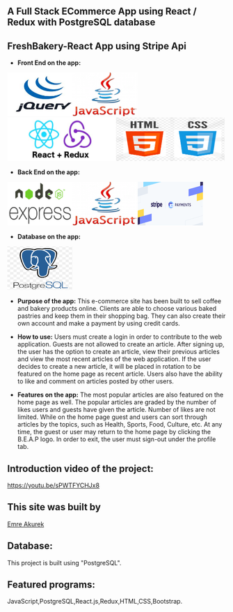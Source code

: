 ## A Full Stack ECommerce App using React / Redux with PostgreSQL database 
## FreshBakery-React App using Stripe Api

* **Front End on the app:**
<div><img src="jQuery.png" height="100px" width="150px"><img src="js.png" height="100px" width="150px"><img src="reactredux.png" height="100px" width="250px"><img src="htmlcss.png" height="100px" width="250px"></div>

* **Back End on the app:**
<div><img src="nodeexpress.png" height="100px" width="150px"><img src="js.png" height="100px" width="150px"><img src="stripe.png" height="100px" width="150px"></div>

* **Database on the app:**
<img src="postgres.png" height="100px" width="150px">

* **Purpose of the app:** 
   This e-commerce site has been built to sell coffee and bakery products online. Clients are able to choose various baked pastries and keep them in their shopping bag. They can also create their own account and make a payment by using credit cards. 
   
* **How to use:**
   Users must create a login in order to contribute to the web application. Guests are not allowed to create an article. After signing up, the user has the option to create an article, view their previous articles and view the most recent articles of the web application. If the user decides to create a new article, it will be placed in rotation to be featured on the home page as recent article. Users also have the ability to like and comment on articles posted by other users.
* **Features on the app:**
    The most popular articles are also featured on the home page as well. The popular articles are graded by the number of likes users and guests have given the article. Number of likes are not limited. While on the home page guest and users can sort through articles by the topics, such as Health, Sports, Food, Culture, etc. At any time, the guest or user may return to the home page by clicking the B.E.A.P logo. In order to exit, the user must sign-out under the profile tab. 


## Introduction video of the project: 
https://youtu.be/sPWTFYCHJx8

## This site was built by
[Emre Akurek](https://github.com/emreyeprem)

## Database: 
This project is built using "PostgreSQL".

## Featured programs: 
JavaScript,PostgreSQL,React.js,Redux,HTML,CSS,Bootstrap.
